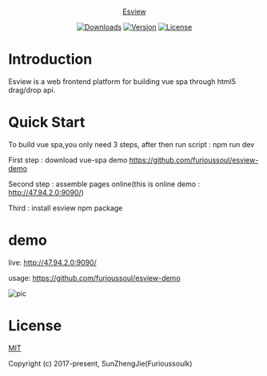<p align="center"><a href="#">Esview</p>
  
<p align="center">
  <a href="https://www.npmjs.com/package/esview"><img src="https://img.shields.io/npm/dm/esview.svg" alt="Downloads"></a>
  <a href="https://www.npmjs.com/package/esview"><img src="https://img.shields.io/npm/v/esview.svg" alt="Version"></a>
  <a href="https://www.npmjs.com/package/esview"><img src="https://img.shields.io/npm/l/esview.svg" alt="License"></a>
   <br>
 
</p>
  
# Introduction
Esview is a web frontend platform for building vue spa through html5 drag/drop api.


# Quick Start

To build vue spa,you only need 3 steps, after then run script : npm run dev 

First step : download vue-spa demo https://github.com/furioussoul/esview-demo   

Second step : assemble pages online(this is online demo : http://47.94.2.0:9090/)  

Third : install esview npm package


# demo
live: http://47.94.2.0:9090/  

usage: https://github.com/furioussoul/esview-demo


![pic](http://chuantu.biz/t6/98/1508081223x1968430843.png "esview")


# License
[MIT](https://opensource.org/licenses/MIT)

Copyright (c) 2017-present,  SunZhengJie(Furioussoulk)

